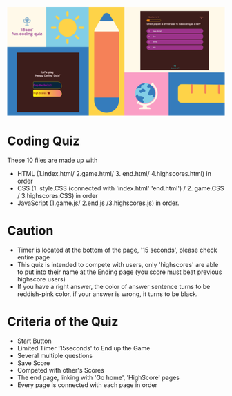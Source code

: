 ![image!](https://github.com/ahrumnoh/codingquiz/blob/main/assets/image/'15sec'%20fun%20coding%20quiz.jpg?raw=true)

# Coding Quiz


These 10 files are made up with 

* HTML (1.index.html/ 2.game.html/ 3. end.html/ 4.highscores.html) in order
* CSS (1. style.CSS (connected with 'index.html' 'end.html') / 2. game.CSS / 3.highscores.CSS) in order
* JavaScript (1.game.js/ 2.end.js /3.highscores.js) in order.



# Caution

* Timer is located at the bottom of the page, '15 seconds', please check entire page
* This quiz is intended to compete with users, only 'highscores' are able to put into their name at the Ending page
(you score must beat previous highscore users)
* If you have a right answer, the color of answer sentence turns to be reddish-pink color, if your answer is wrong, it turns to be black.





# Criteria of the Quiz 

* Start Button
* Limited Timer '15seconds' to End up the Game
* Several multiple questions
* Save Score
* Competed with other's Scores
* The end page, linking with 'Go home', 'HighScore' pages
* Every page is connected with each page in order


